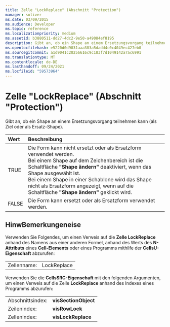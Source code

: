 ```yaml
---
title: Zelle "LockReplace" (Abschnitt "Protection")
manager: soliver
ms.date: 03/09/2015
ms.audience: Developer
ms.topic: reference
ms.localizationpriority: medium
ms.assetid: b3880511-dd27-4dc2-9e50-a49084ef8195
description: Gibt an, ob ein Shape an einem Ersetzungsvorgang teilnehmen kann (als Ziel oder als Ersatz-Shape).
ms.openlocfilehash: e5220d0d9031aaa383a5dadd4c0c4049ec427eb0
ms.sourcegitcommit: a1d9041c20256616c9c183f7d1049142a7ac6991
ms.translationtype: MT
ms.contentlocale: de-DE
ms.lasthandoff: 09/24/2021
ms.locfileid: "59573964"
---
```

# <a name="lockreplace-cell-protection-section"></a>Zelle "LockReplace" (Abschnitt "Protection")

Gibt an, ob ein Shape an einem Ersetzungsvorgang teilnehmen kann (als Ziel oder als Ersatz-Shape). 
  
|**Wert**|**Beschreibung**|
|:-----|:-----|
|TRUE  <br/> |Die Form kann nicht ersetzt oder als Ersatzform verwendet werden.  <br/> Bei einem Shape auf dem Zeichenbereich ist die Schaltfläche **"Shape ändern"** deaktiviert, wenn das Shape ausgewählt ist.  <br/> Bei einem Shape in einer Schablone wird das Shape nicht als Ersatzform angezeigt, wenn auf die Schaltfläche **"Shape ändern"** geklickt wird.  <br/> |
|FALSE  <br/> |Die Form kann ersetzt oder als Ersatzform verwendet werden.  <br/> |
   
## <a name="remarks"></a>HinwBemerkungeneise

Verwenden Sie Folgendes, um einen Verweis auf die **Zelle LockReplace** anhand des Namens aus einer anderen Formel, anhand des Werts des **N-Attributs** eines **Cell-Elements** oder eines Programms mithilfe der **CellsU-Eigenschaft** abzurufen: 
  
|||
|:-----|:-----|
| Zellenname:  <br/> | LockReplace  <br/> |
   
Verwenden Sie die **CellsSRC-Eigenschaft** mit den folgenden Argumenten, um einen Verweis auf die Zelle **LockReplace** anhand des Indexes eines Programms abzurufen: 
  
|||
|:-----|:-----|
| Abschnittsindex:  <br/> |**visSectionObject** <br/> |
| Zeilenindex:  <br/> |**visRowLock** <br/> |
| Zellenindex:  <br/> |**visLockReplace** <br/> |
   

